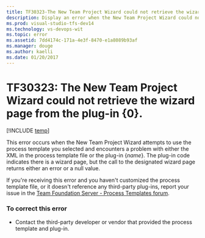 ```yaml
---
title: TF30323-The New Team Project Wizard could not retrieve the wizard page from the plug-in {0}. | Team Services & TFS
description: Display an error when the New Team Project Wizard could not retrieve the wizard page from the plug-in.
ms.prod: visual-studio-tfs-dev14
ms.technology: vs-devops-wit
ms.topic: error
ms.assetid: 7dd4174c-171a-4e3f-8470-e1a8089b93af
ms.manager: douge
ms.author: kaelli
ms.date: 01/20/2017
---
```


# TF30323: The New Team Project Wizard could not retrieve the wizard page from the plug-in {0}.

[!INCLUDE [temp](../../_shared/dev15-version-header.md)]

This error occurs when the New Team Project Wizard attempts to use the process template you selected and encounters a problem with either the XML in the process template file or the plug-in {*name*}. The plug-in code indicates there is a wizard page, but the call to the designated wizard page returns either an error or a null value.  
  
 If you're receiving this error and you haven't customized the process template file, or it doesn't reference any third-party plug-ins, report your issue in the [Team Foundation Server - Process Templates forum](http://social.msdn.microsoft.com/Forums/home?forum=tfsprocess).  
  
### To correct this error  
  
-   Contact the third-party developer or vendor that provided the process template and plug-in.